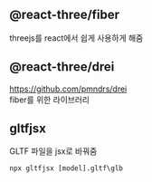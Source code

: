 ## @react-three/fiber

threejs를 react에서 쉽게 사용하게 해줌

## @react-three/drei

https://github.com/pmndrs/drei  
fiber를 위한 라이브러리

## gltfjsx

GLTF 파일을 jsx로 바꿔줌

```
npx gltfjsx [model].gltf\glb
```
